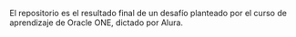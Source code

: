 El repositorio es el resultado final de un desafío planteado por el curso de aprendizaje de Oracle ONE, dictado por Alura.
